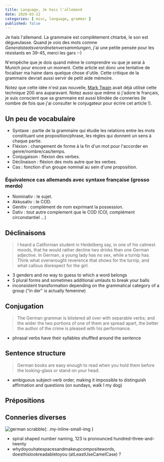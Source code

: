 ```yaml
---
title: Language, Je hais l'allemand
date: 2020-03-22
categories: [ misc, language, grammar ]
published: false
---
```


Je hais l'allemand. La grammaire est complètement chtarbé, le son est dégueulasse.
Quand je vois des mots comme *Generalstaatsverordnetenversammlungen*, j'ai une petite pensée pour les résistants en 39-45, merci les gars :-)

N'empêche que je dois quand même le comprendre vu que je serai à Munich pour encore un moment.
Cette article est donc une tentative de focaliser ma haine dans quelque chose d'utile.
Cette critique de la grammaire devrait aussi servir de petit aide mémoire.

Notez que cette idée n'est pas nouvelle, [Mark Twain][0] avait déjà utilisé cette technique 200 ans auparavant.
Notez aussi que même si j'adore le français, je suis conscient que sa grammaire est aussi blindée de conneries (le nombre de fois que j'ai consulter le conjugateur pour écrire cet article !).


## Un peu de vocabulaire

* Syntaxe : partie de la grammaire qui étudie les relations entre les mots constituant une proposition/phrase, les règles qui donnent un sens à chaque partie.
* Fléxion : changement de forme à la fin d'un mot pour l'accorder en genre/nombre/cas/temps.
* Conjugaison : fléxion des verbes.
* Déclinaison : fléxion des mots autre que les verbes.
* Cas : fonction d'un groupe nominal au sein d'une proposition.

### Équivalence cas allemands avec syntaxe française (grosso merdo)

* Nominativ : le sujet.
* Akkusativ : le COD.
* Genitiv : complément de nom exprimant la possession.
* Dativ : tout autre complement que le COD (COI, complément circonstantiel ...)

## Déclinaisons

> I heard a Californian student in Heidelberg say, in one of his calmest moods, that he would rather decline two drinks than one German adjective.
> In German, a young lady has no sex, while a turnip has. Think what overwrought reverence that shows for the turnip, and what callous disrespect for the girl.

* 3 genders and no way to guess to which a word belongs
* 5 plural forms and sometimes additional umlauts to break your balls
* inconsistent transformation depending on the grammatical category of a group ("in der" is actually femenine)

## Conjugation

> The German grammar is blistered all over with separable verbs; and the wider the two portions of one of them are spread apart, the better the author of the crime is pleased with his performance.

* phrasal verbs have their syllables shuffled around the sentence

## Sentence structure

> German books are easy enough to read when you hold them before the looking-glass or stand on your head.

* ambiguous subject-verb order, making it impossible to distinguish affirmation and questions (on sundays, walk I my dog)

## Prépositions

## Conneries diverses

![german scrabble][1]{: .my-inline-small-img }

* spiral shaped number naming, 123 is pronounced hundred-three-and-twenty
* whydoyouhatespacesandmakeupcompositewords, doesthislookreadabletoyou (atLeastUseCamelCase) ?

[0]: https://www.cs.utah.edu/~gback/awfgrmlg.html
[1]: https://bonkersworld.net/img/2014.11.11_german_scrabble.png

